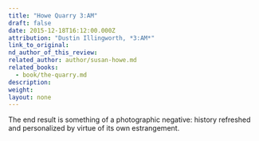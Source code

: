 ```yaml
---
title: "Howe Quarry 3:AM"
draft: false
date: 2015-12-18T16:12:00.000Z
attribution: "Dustin Illingworth, *3:AM*"
link_to_original:
nd_author_of_this_review:
related_author: author/susan-howe.md
related_books:
  - book/the-quarry.md
description:
weight:
layout: none
---
```

The end result is something of a photographic negative: history refreshed and personalized by virtue of its own estrangement.

